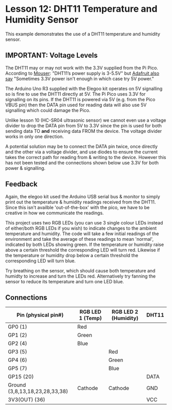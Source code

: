 # Lesson 12: DHT11 Temperature and Humidity Sensor #

This example demonstrates the use of a DHT11 temperature and humidity sensor.

## **IMPORTANT:** Voltage Levels ##

The DHT11 may or may not work with the 3.3V supplied from the Pi Pico.
According to [Mouser](https://www.mouser.com/datasheet/2/758/DHT11-Technical-Data-Sheet-Translated-Version-1143054.pdf):
"DHT11’s power supply is 3-5.5V" but [Adafruit also say](https://learn.adafruit.com/dht?view=all)
"Sometimes 3.3V power isn't enough in which case try 5V power."

The Arduino Uno R3 supplied with the Elegoo kit operates on 5V signalling so is fine to use the DHT11 directly at 5V.
The Pi Pico uses 3.3V for signalling on its pins. If the DHT11 is powered via 5V (e.g. from the Pico VBUS pin)
then the DATA pin used for reading data will also use 5V signalling which could damage the Pico.

Unlike lesson 10 (HC-SR04 ultrasonic sensor) we cannot even use a voltage divider to drop the DATA pin from
5V to 3.3V since the pin is used for both sending data TO **and** receiving data FROM the device.
The voltage divider works in only one direction.

A potential solution may be to connect the DATA pin twice, once directly and the other via a voltage divider, and
use diodes to ensure the current takes the correct path for reading from & writing to the device.
However this has not been tested and the connections shown below use 3.3V for both power & signalling.

## Feedback ##

Again, the elegoo kit used the Arduino USB serial bus & monitor to simply print out the temperature & humidity
readings received from the DHT11. Since this isn't availble 'out-of-the-box' with the pico, we have to be
creative in how we communicate the readings.

This project uses two RGB LEDs (you can use 3 single colour LEDs instead of either/both RGB LEDs if you wish)
to indicate changes to the ambient temperature and humidity.
The code will take a few initial readings of the environment and take the average of these readings to mean
'normal', indicated by both LEDs showing green.
If the temperature or humidity raise above a certain threshold the corresponding LED will turn red.
Likewise if the temperature or humidity drop below a certain threshold the corresponding LED will turn blue.

Try breathing on the sensor, which should cause both temperature and humidty to increase and turn the LEDs red.
Alternatively try fanning the sensor to reduce its temperature and turn one LED blue.

## Connections ##

| Pin (physical pin#) | RGB LED 1 (Temp) | RGB LED 2 (Humidity) | DHT11 |
|-|-|-|-|
| GP0 (1) | Red | | |
| GP1 (2) | Green | |
| GP2 (4) | Blue | |
| GP3 (5) | | Red | |
| GP4 (6) | | Green | |
| GP5 (7) | | Blue |
| GP15 (20) | | | DATA |
| Ground (3,8,13,18,23,28,33,38) | Cathode | Cathode | GND |
| 3V3(OUT) (36)| | | VCC |
